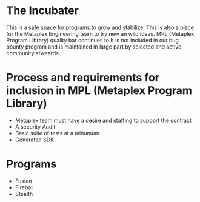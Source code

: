 # The Incubater

This is a safe space for programs to grow and stabilize. This is also a place for the Metaplex Engineering team to try new an wild ideas. MPL (Metaplex Program Library) quality bar continues to 
It is not included in our bug bounty program and is maintained in large part by selected and active community stweards.

# Process and requirements for inclusion in MPL (Metaplex Program Library)
* Metaplex team must have a desire and staffing to support the contract
* A security Audit
* Basic suite of tests at a minumum
* Generated SDK 

# Programs

* Fusion
* Fireball
* Stealth


